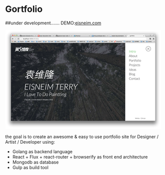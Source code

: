 Gortfolio
==========

##under development.......
DEMO:[eisneim.com](http://eisneim.com)

![img](snapshot.png 'preview')

the goal is to create an awesome & easy to use portfolio site for Designer / Artist / Developer
using: 
 - Golang as backend language
 - React + Flux + react-router + browserify as front end  architecture 
 - Mongodb as database
 - Gulp as build tool